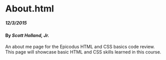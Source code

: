 # About.html

##### _12/3/2015_

#### By _**Scott Holland, Jr.**_

An about me page for the Epicodus HTML and CSS basics code review. This page will showcase basic HTML and CSS skills learned in this course.
